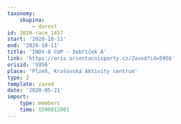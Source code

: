 ```yaml
---
taxonomy:
    skupina:
        - dorost
id: 2020-race_1457
start: '2020-10-11'
end: '2020-10-11'
title: 'INOV-8 CUP - žebříček A'
link: 'https://oris.orientacnisporty.cz/Zavod?id=5956'
orisid: '5956'
place: 'Plzeň, Krašovská Aktivity centrum'
type: Z
template: zavod
date: '2020-05-21'
import:
    type: members
    time: 1590012001
---
```

